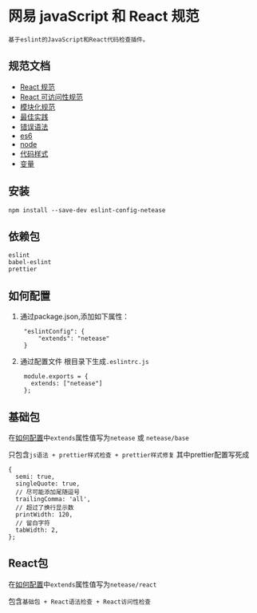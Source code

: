 # 网易 javaScript 和 React 规范

    基于eslint的JavaScript和React代码检查插件。

## 规范文档

- [React 规范](./doc/react.md)
- [React 可访问性规范](./doc/reactAccessbility.md)
- [模块化规范](./doc/imports.md)
- [最佳实践](./doc/best-practices.md)
- [错误语法](./doc/errors.md)
- [es6](./doc/es6.md)
- [node](./doc/node.md)
- [代码样式](./doc/style.md)
- [变量](./doc/variables.md)

## 安装  
    npm install --save-dev eslint-config-netease

## 依赖包

 `eslint`  
 `babel-eslint`  
 `prettier`  


## 如何配置

1. 通过package.json,添加如下属性：

        "eslintConfig": {
            "extends": "netease"
        }

2. 通过配置文件 根目录下生成`.eslintrc.js`

        module.exports = {
          extends: ["netease"]
        };

## 基础包

在[如何配置](#如何配置)中`extends`属性值写为`netease` 或 `netease/base`

只包含`js语法 + prettier样式检查 + prettier样式修复`
其中prettier配置写死成

    {
      semi: true,
      singleQuote: true,
      // 尽可能添加尾随逗号
      trailingComma: 'all',
      // 超过了换行显示数
      printWidth: 120,
      // 留白字符
      tabWidth: 2,
    };


## React包

在[如何配置](#如何配置)中`extends`属性值写为`netease/react`

包含`基础包 + React语法检查 + React访问性检查`
